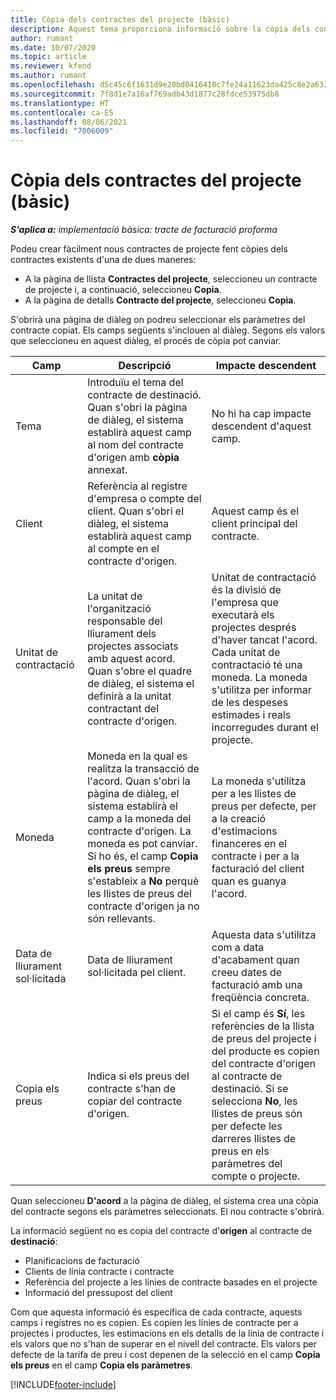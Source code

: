 ```yaml
---
title: Còpia dels contractes del projecte (bàsic)
description: Aquest tema proporciona informació sobre la còpia dels contractes de projecte al Project Operations.
author: rumant
ms.date: 10/07/2020
ms.topic: article
ms.reviewer: kfend
ms.author: rumant
ms.openlocfilehash: d5c45c6f1631d9e20bd0416410c7fe24a11623da425c8e2a633b085fbfabdd79
ms.sourcegitcommit: 7f8d1e7a16af769adb43d1877c28fdce53975db8
ms.translationtype: HT
ms.contentlocale: ca-ES
ms.lasthandoff: 08/06/2021
ms.locfileid: "7006009"
---
```

# <a name="copy-project-contracts---lite"></a>Còpia dels contractes del projecte (bàsic)

_**S'aplica a:** implementació bàsica: tracte de facturació proforma_

Podeu crear fàcilment nous contractes de projecte fent còpies dels contractes existents d'una de dues maneres: 

  - A la pàgina de llista **Contractes del projecte**, seleccioneu un contracte de projecte i, a continuació, seleccioneu **Copia**.
  - A la pàgina de detalls **Contracte del projecte**, seleccioneu **Copia**.

S'obrirà una pàgina de diàleg on podreu seleccionar els paràmetres del contracte copiat. Els camps següents s'inclouen al diàleg. Segons els valors que seleccioneu en aquest diàleg, el procés de còpia pot canviar.

| **Camp** | **Descripció** | **Impacte descendent** |
| --- | --- | --- |
| Tema | Introduïu el tema del contracte de destinació. Quan s'obri la pàgina de diàleg, el sistema establirà aquest camp al nom del contracte d'origen amb **còpia** annexat. | No hi ha cap impacte descendent d'aquest camp. |
| Client | Referència al registre d'empresa o compte del client. Quan s'obri el diàleg, el sistema establirà aquest camp al compte en el contracte d'origen. | Aquest camp és el client principal del contracte. |
| Unitat de contractació | La unitat de l'organització responsable del lliurament dels projectes associats amb aquest acord. Quan s'obre el quadre de diàleg, el sistema el definirà a la unitat contractant del contracte d'origen. | Unitat de contractació és la divisió de l'empresa que executarà els projectes després d'haver tancat l'acord. Cada unitat de contractació té una moneda. La moneda s'utilitza per informar de les despeses estimades i reals incorregudes durant el projecte. |
| Moneda | Moneda en la qual es realitza la transacció de l'acord. Quan s'obri la pàgina de diàleg, el sistema establirà el camp a la moneda del contracte d'origen. La moneda es pot canviar. Si ho és, el camp **Copia els preus** sempre s'estableix a **No** perquè les llistes de preus del contracte d'origen ja no són rellevants. | La moneda s'utilitza per a les llistes de preus per defecte, per a la creació d'estimacions financeres en el contracte i per a la facturació del client quan es guanya l'acord. |
| Data de lliurament sol·licitada | Data de lliurament sol·licitada pel client. | Aquesta data s'utilitza com a data d'acabament quan creeu dates de facturació amb una freqüència concreta. |
| Copia els preus | Indica si els preus del contracte s'han de copiar del contracte d'origen. | Si el camp és **Sí**, les referències de la llista de preus del projecte i del producte es copien del contracte d'origen al contracte de destinació. Si se selecciona **No**, les llistes de preus són per defecte les darreres llistes de preus en els paràmetres del compte o projecte. |

Quan seleccioneu **D'acord** a la pàgina de diàleg, el sistema crea una còpia del contracte segons els paràmetres seleccionats. El nou contracte s'obrirà.

La informació següent no es copia del contracte d'**origen** al contracte de **destinació**:

  - Planificacions de facturació
  - Clients de línia contracte i contracte
  - Referència del projecte a les línies de contracte basades en el projecte
  - Informació del pressupost del client

Com que aquesta informació és específica de cada contracte, aquests camps i registres no es copien. Es copien les línies de contracte per a projectes i productes, les estimacions en els detalls de la línia de contracte i els valors que no s'han de superar en el nivell del contracte. Els valors per defecte de la tarifa de preu i cost depenen de la selecció en el camp **Copia els preus** en el camp **Copia els paràmetres**.


[!INCLUDE[footer-include](../../includes/footer-banner.md)]